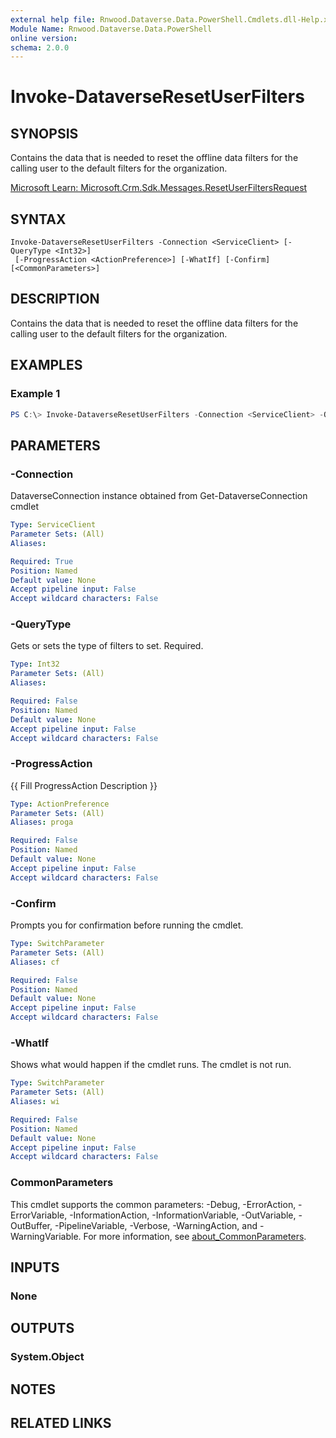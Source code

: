 ```yaml
---
external help file: Rnwood.Dataverse.Data.PowerShell.Cmdlets.dll-Help.xml
Module Name: Rnwood.Dataverse.Data.PowerShell
online version:
schema: 2.0.0
---
```


# Invoke-DataverseResetUserFilters

## SYNOPSIS
Contains the data that is needed to reset the offline data filters for the calling user to the default filters for the organization.

[Microsoft Learn: Microsoft.Crm.Sdk.Messages.ResetUserFiltersRequest](https://learn.microsoft.com/dotnet/api/Microsoft.Crm.Sdk.Messages.ResetUserFiltersRequest)

## SYNTAX

```
Invoke-DataverseResetUserFilters -Connection <ServiceClient> [-QueryType <Int32>]
 [-ProgressAction <ActionPreference>] [-WhatIf] [-Confirm] [<CommonParameters>]
```

## DESCRIPTION
Contains the data that is needed to reset the offline data filters for the calling user to the default filters for the organization.

## EXAMPLES

### Example 1
```powershell
PS C:\> Invoke-DataverseResetUserFilters -Connection <ServiceClient> -QueryType <Int32>
```

## PARAMETERS

### -Connection
DataverseConnection instance obtained from Get-DataverseConnection cmdlet

```yaml
Type: ServiceClient
Parameter Sets: (All)
Aliases:

Required: True
Position: Named
Default value: None
Accept pipeline input: False
Accept wildcard characters: False
```

### -QueryType
Gets or sets the type of filters to set. Required.

```yaml
Type: Int32
Parameter Sets: (All)
Aliases:

Required: False
Position: Named
Default value: None
Accept pipeline input: False
Accept wildcard characters: False
```

### -ProgressAction
{{ Fill ProgressAction Description }}

```yaml
Type: ActionPreference
Parameter Sets: (All)
Aliases: proga

Required: False
Position: Named
Default value: None
Accept pipeline input: False
Accept wildcard characters: False
```

### -Confirm
Prompts you for confirmation before running the cmdlet.

```yaml
Type: SwitchParameter
Parameter Sets: (All)
Aliases: cf

Required: False
Position: Named
Default value: None
Accept pipeline input: False
Accept wildcard characters: False
```

### -WhatIf
Shows what would happen if the cmdlet runs. The cmdlet is not run.

```yaml
Type: SwitchParameter
Parameter Sets: (All)
Aliases: wi

Required: False
Position: Named
Default value: None
Accept pipeline input: False
Accept wildcard characters: False
```

### CommonParameters
This cmdlet supports the common parameters: -Debug, -ErrorAction, -ErrorVariable, -InformationAction, -InformationVariable, -OutVariable, -OutBuffer, -PipelineVariable, -Verbose, -WarningAction, and -WarningVariable. For more information, see [about_CommonParameters](http://go.microsoft.com/fwlink/?LinkID=113216).

## INPUTS

### None
## OUTPUTS

### System.Object
## NOTES

## RELATED LINKS
